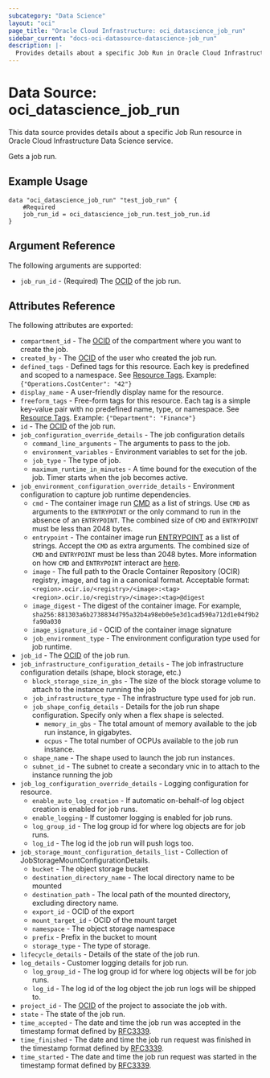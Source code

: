 ```yaml
---
subcategory: "Data Science"
layout: "oci"
page_title: "Oracle Cloud Infrastructure: oci_datascience_job_run"
sidebar_current: "docs-oci-datasource-datascience-job_run"
description: |-
  Provides details about a specific Job Run in Oracle Cloud Infrastructure Data Science service
---
```


# Data Source: oci_datascience_job_run
This data source provides details about a specific Job Run resource in Oracle Cloud Infrastructure Data Science service.

Gets a job run.

## Example Usage

```hcl
data "oci_datascience_job_run" "test_job_run" {
	#Required
	job_run_id = oci_datascience_job_run.test_job_run.id
}
```

## Argument Reference

The following arguments are supported:

* `job_run_id` - (Required) The [OCID](https://docs.cloud.oracle.com/iaas/Content/General/Concepts/identifiers.htm) of the job run.


## Attributes Reference

The following attributes are exported:

* `compartment_id` - The [OCID](https://docs.cloud.oracle.com/iaas/Content/General/Concepts/identifiers.htm) of the compartment where you want to create the job.
* `created_by` - The [OCID](https://docs.cloud.oracle.com/iaas/Content/General/Concepts/identifiers.htm) of the user who created the job run.
* `defined_tags` - Defined tags for this resource. Each key is predefined and scoped to a namespace. See [Resource Tags](https://docs.cloud.oracle.com/iaas/Content/General/Concepts/resourcetags.htm). Example: `{"Operations.CostCenter": "42"}` 
* `display_name` - A user-friendly display name for the resource.
* `freeform_tags` - Free-form tags for this resource. Each tag is a simple key-value pair with no predefined name, type, or namespace. See [Resource Tags](https://docs.cloud.oracle.com/iaas/Content/General/Concepts/resourcetags.htm). Example: `{"Department": "Finance"}` 
* `id` - The [OCID](https://docs.cloud.oracle.com/iaas/Content/General/Concepts/identifiers.htm) of the job run.
* `job_configuration_override_details` - The job configuration details 
	* `command_line_arguments` - The arguments to pass to the job. 
	* `environment_variables` - Environment variables to set for the job. 
	* `job_type` - The type of job.
	* `maximum_runtime_in_minutes` - A time bound for the execution of the job. Timer starts when the job becomes active. 
* `job_environment_configuration_override_details` - Environment configuration to capture job runtime dependencies.
	* `cmd` - The container image run [CMD](https://docs.docker.com/engine/reference/builder/#cmd) as a list of strings. Use `CMD` as arguments to the `ENTRYPOINT` or the only command to run in the absence of an `ENTRYPOINT`. The combined size of `CMD` and `ENTRYPOINT` must be less than 2048 bytes. 
	* `entrypoint` - The container image run [ENTRYPOINT](https://docs.docker.com/engine/reference/builder/#entrypoint) as a list of strings. Accept the `CMD` as extra arguments. The combined size of `CMD` and `ENTRYPOINT` must be less than 2048 bytes. More information on how `CMD` and `ENTRYPOINT` interact are [here](https://docs.docker.com/engine/reference/builder/#understand-how-cmd-and-entrypoint-interact). 
	* `image` - The full path to the Oracle Container Repository (OCIR) registry, image, and tag in a canonical format. Acceptable format: `<region>.ocir.io/<registry>/<image>:<tag>` `<region>.ocir.io/<registry>/<image>:<tag>@digest` 
	* `image_digest` - The digest of the container image. For example, `sha256:881303a6b2738834d795a32b4a98eb0e5e3d1cad590a712d1e04f9b2fa90a030` 
	* `image_signature_id` - OCID of the container image signature
	* `job_environment_type` - The environment configuration type used for job runtime.
* `job_id` - The [OCID](https://docs.cloud.oracle.com/iaas/Content/General/Concepts/identifiers.htm) of the job run.
* `job_infrastructure_configuration_details` - The job infrastructure configuration details (shape, block storage, etc.) 
	* `block_storage_size_in_gbs` - The size of the block storage volume to attach to the instance running the job 
	* `job_infrastructure_type` - The infrastructure type used for job run.
	* `job_shape_config_details` - Details for the job run shape configuration. Specify only when a flex shape is selected.
		* `memory_in_gbs` - The total amount of memory available to the job run instance, in gigabytes. 
		* `ocpus` - The total number of OCPUs available to the job run instance. 
	* `shape_name` - The shape used to launch the job run instances.
	* `subnet_id` - The subnet to create a secondary vnic in to attach to the instance running the job 
* `job_log_configuration_override_details` - Logging configuration for resource. 
	* `enable_auto_log_creation` - If automatic on-behalf-of log object creation is enabled for job runs. 
	* `enable_logging` - If customer logging is enabled for job runs.
	* `log_group_id` - The log group id for where log objects are for job runs. 
	* `log_id` - The log id the job run will push logs too. 
* `job_storage_mount_configuration_details_list` - Collection of JobStorageMountConfigurationDetails.
	* `bucket` - The object storage bucket
	* `destination_directory_name` - The local directory name to be mounted
	* `destination_path` - The local path of the mounted directory, excluding directory name.
	* `export_id` - OCID of the export
	* `mount_target_id` - OCID of the mount target
	* `namespace` - The object storage namespace
	* `prefix` - Prefix in the bucket to mount
	* `storage_type` - The type of storage.
* `lifecycle_details` - Details of the state of the job run.
* `log_details` - Customer logging details for job run. 
	* `log_group_id` - The log group id for where log objects will be for job runs. 
	* `log_id` - The log id of the log object the job run logs will be shipped to. 
* `project_id` - The [OCID](https://docs.cloud.oracle.com/iaas/Content/General/Concepts/identifiers.htm) of the project to associate the job with.
* `state` - The state of the job run.
* `time_accepted` - The date and time the job run was accepted in the timestamp format defined by [RFC3339](https://tools.ietf.org/html/rfc3339).
* `time_finished` - The date and time the job run request was finished in the timestamp format defined by [RFC3339](https://tools.ietf.org/html/rfc3339).
* `time_started` - The date and time the job run request was started in the timestamp format defined by [RFC3339](https://tools.ietf.org/html/rfc3339).

